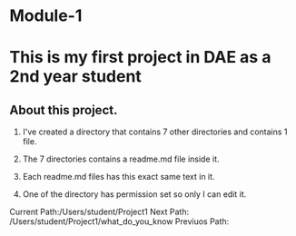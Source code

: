 

# Module-1

# This is my first project in DAE as a 2nd year student


## About this project.

1. I've created a directory that contains 7 other directories and contains 1 file.

1. The 7 directories contains a readme.md file inside it.

1. Each readme.md files has this exact same text in it.

1. One of the directory has permission set so only I can edit it.
 
Current Path:/Users/student/Project1
Next Path: /Users/student/Project1/what_do_you_know
Previuos Path: 
